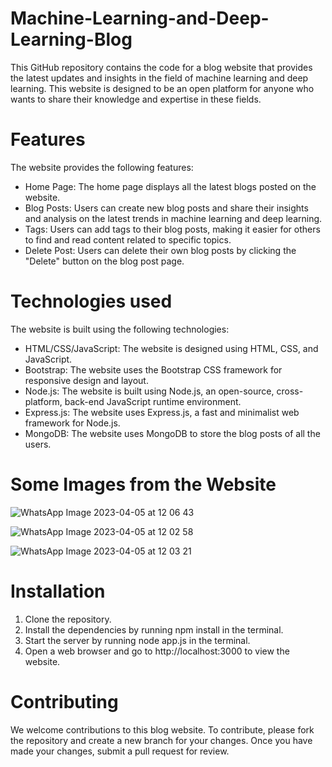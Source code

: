 # Machine-Learning-and-Deep-Learning-Blog
This GitHub repository contains the code for a blog website that provides the latest updates and insights in the field of machine learning and deep learning. This website is designed to be an open platform for anyone who wants to share their knowledge and expertise in these fields.

# Features
The website provides the following features:

* Home Page: The home page displays all the latest blogs posted on the website.
* Blog Posts: Users can create new blog posts and share their insights and analysis on the latest trends in machine learning and deep learning.
* Tags: Users can add tags to their blog posts, making it easier for others to find and read content related to specific topics.
* Delete Post: Users can delete their own blog posts by clicking the "Delete" button on the blog post page.

# Technologies used
The website is built using the following technologies:

* HTML/CSS/JavaScript: The website is designed using HTML, CSS, and JavaScript.
* Bootstrap: The website uses the Bootstrap CSS framework for responsive design and layout.
* Node.js: The website is built using Node.js, an open-source, cross-platform, back-end JavaScript runtime environment.
* Express.js: The website uses Express.js, a fast and minimalist web framework for Node.js.
* MongoDB: The website uses MongoDB to store the blog posts of all the users.

# Some Images from the Website
![WhatsApp Image 2023-04-05 at 12 06 43](https://user-images.githubusercontent.com/93365515/230001412-ce3c2aaf-4ce4-4043-bdb6-66a78bb1588e.jpg)

![WhatsApp Image 2023-04-05 at 12 02 58](https://user-images.githubusercontent.com/93365515/230001443-6a770fef-c248-4aed-9a20-3853af895406.jpg)

![WhatsApp Image 2023-04-05 at 12 03 21](https://user-images.githubusercontent.com/93365515/230001505-cc0623b6-69d0-41f5-b8ab-dc5ccec913d9.jpg)

# Installation
1. Clone the repository.
2. Install the dependencies by running npm install in the terminal.
3. Start the server by running node app.js in the terminal.
4. Open a web browser and go to http://localhost:3000 to view the website.

# Contributing
We welcome contributions to this blog website. To contribute, please fork the repository and create a new branch for your changes. Once you have made your changes, submit a pull request for review.
